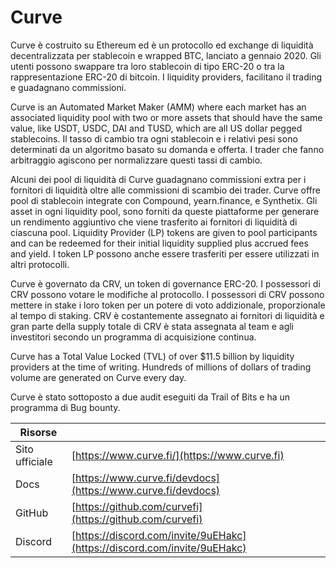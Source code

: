 # Curve

Curve è costruito su Ethereum ed è un protocollo ed exchange di liquidità decentralizzata per stablecoin e wrapped BTC, lanciato a gennaio 2020. Gli utenti possono swappare tra loro stablecoin di tipo ERC-20 o tra la rappresentazione ERC-20 di bitcoin. I liquidity providers, facilitano il trading e guadagnano commissioni.

Curve is an Automated Market Maker (AMM) where each market has an associated liquidity pool with two or more assets that should have the same value, like USDT, USDC, DAI and TUSD, which are all US dollar pegged stablecoins. Il tasso di cambio tra ogni stablecoin e i relativi pesi sono determinati da un algoritmo basato su domanda e offerta. I trader che fanno arbitraggio agiscono per normalizzare questi tassi di cambio.

Alcuni dei pool di liquidità di Curve guadagnano commissioni extra per i fornitori di liquidità oltre alle commissioni di scambio dei trader. Curve offre pool di stablecoin integrate con Compound, yearn.finance, e Synthetix. Gli asset in ogni liquidity pool, sono forniti da queste piattaforme per generare un rendimento aggiuntivo che viene trasferito ai fornitori di liquidità di ciascuna pool. Liquidity Provider (LP) tokens are given to pool participants and can be redeemed for their initial liquidity supplied plus accrued fees and yield. I token LP possono anche essere trasferiti per essere utilizzati in altri protocolli.

Curve è governato da CRV, un token di governance ERC-20. I possessori di CRV possono votare le modifiche al protocollo. I possessori di CRV possono mettere in stake i loro token per un potere di voto addizionale, proporzionale al tempo di staking. CRV è costantemente assegnato ai fornitori di liquidità e gran parte della supply totale di CRV è stata assegnata al team e agli investitori secondo un programma di acquisizione continua.

Curve has a Total Value Locked (TVL) of over $11.5 billion by liquidity providers at the time of writing. Hundreds of millions of dollars of trading volume are generated on Curve every day.

Curve è stato sottoposto a due audit eseguiti da Trail of Bits e ha un programma di Bug bounty.

| Risorse        |                                                                          |
| -------------- | ------------------------------------------------------------------------ |
| Sito ufficiale | [https://www.curve.fi/](https://www.curve.fi)                            |
| Docs           | [https://www.curve.fi/devdocs](https://www.curve.fi/devdocs)             |
| GitHub         | [https://github.com/curvefi](https://github.com/curvefi)                 |
| Discord        | [https://discord.com/invite/9uEHakc](https://discord.com/invite/9uEHakc) |
